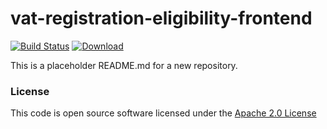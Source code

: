 # vat-registration-eligibility-frontend

[![Build Status](https://travis-ci.org/hmrc/vat-registration-eligibility-frontend.svg)](https://travis-ci.org/hmrc/vat-registration-eligibility-frontend) [ ![Download](https://api.bintray.com/packages/hmrc/releases/vat-registration-eligibility-frontend/images/download.svg) ](https://bintray.com/hmrc/releases/vat-registration-eligibility-frontend/_latestVersion)

This is a placeholder README.md for a new repository.

### License

This code is open source software licensed under the [Apache 2.0 License]("http://www.apache.org/licenses/LICENSE-2.0.html")

